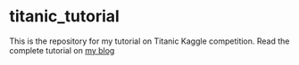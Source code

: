 # titanic_tutorial

This is the repository for my tutorial on Titanic Kaggle competition. Read the complete tutorial on [my blog](http://pbahr.github.io/tutorials/2016/04/25/titanic_kaggle_competition_with_r_part_1)